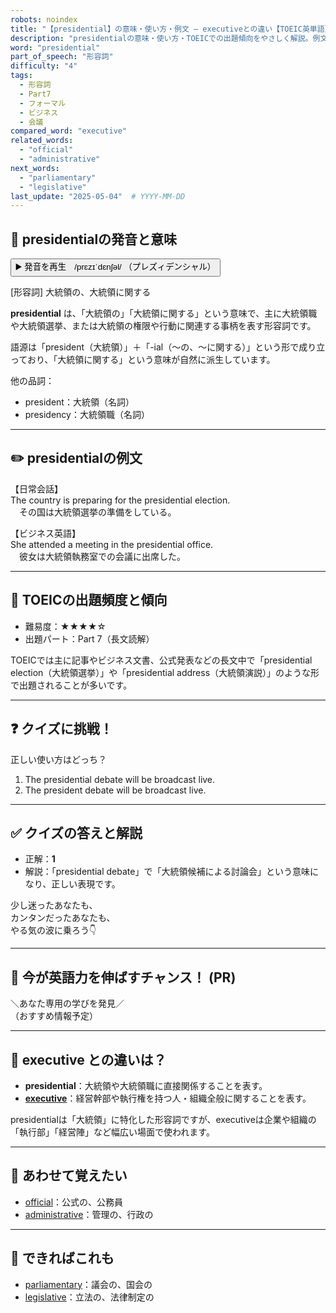 ```yaml
---
robots: noindex
title: "【presidential】の意味・使い方・例文 ― executiveとの違い【TOEIC英単語】"
description: "presidentialの意味・使い方・TOEICでの出題傾向をやさしく解説。例文・クイズ付きでexecutiveとの違いもわかりやすく学べます。"
word: "presidential"
part_of_speech: "形容詞"
difficulty: "4"
tags:
  - 形容詞
  - Part7
  - フォーマル
  - ビジネス
  - 会議
compared_word: "executive"
related_words:
  - "official"
  - "administrative"
next_words:
  - "parliamentary"
  - "legislative"
last_update: "2025-05-04"  # YYYY-MM-DD
---
```


## 🔰 presidentialの発音と意味

<button class="play-audio" onclick="playTTS('presidential')">
  <span class="play-audio-main">
    ▶️ 発音を再生　/prɛzɪˈdɛnʃəl/
  </span>
  <span class="play-audio-sub">
    （プレズィデンシャル）
  </span>
</button>

[形容詞] 大統領の、大統領に関する

**presidential** は、「大統領の」「大統領に関する」という意味で、主に大統領職や大統領選挙、または大統領の権限や行動に関連する事柄を表す形容詞です。

語源は「president（大統領）」＋「-ial（～の、～に関する）」という形で成り立っており、「大統領に関する」という意味が自然に派生しています。

他の品詞：  
- president：大統領（名詞）
- presidency：大統領職（名詞）

---

## ✏️ presidentialの例文

【日常会話】  
The country is preparing for the presidential election.  
　その国は大統領選挙の準備をしている。

【ビジネス英語】  
She attended a meeting in the presidential office.  
　彼女は大統領執務室での会議に出席した。

---

## 🎯 TOEICの出題頻度と傾向

- 難易度：★★★★☆
- 出題パート：Part 7（長文読解）

TOEICでは主に記事やビジネス文書、公式発表などの長文中で「presidential election（大統領選挙）」や「presidential address（大統領演説）」のような形で出題されることが多いです。

---

## ❓ クイズに挑戦！

正しい使い方はどっち？

1. The presidential debate will be broadcast live.  
2. The president debate will be broadcast live.

---

## ✅ クイズの答えと解説

- 正解：**1**
- 解説：「presidential debate」で「大統領候補による討論会」という意味になり、正しい表現です。

少し迷ったあなたも、  
カンタンだったあなたも、  
やる気の波に乗ろう👇️

---

## 🚀 今が英語力を伸ばすチャンス！ (PR)

<div class="info-center">
＼あなた専用の学びを発見／<br>  
（おすすめ情報予定）
</div>

---

## 🤔  executive との違いは？

- **presidential**：大統領や大統領職に直接関係することを表す。
- **[executive](/executive)**：経営幹部や執行権を持つ人・組織全般に関することを表す。

presidentialは「大統領」に特化した形容詞ですが、executiveは企業や組織の「執行部」「経営陣」など幅広い場面で使われます。

---

## 🧩 あわせて覚えたい

- [official](/official)：公式の、公務員
- [administrative](/administrative)：管理の、行政の

---

## 📖 できればこれも

- [parliamentary](/parliamentary)：議会の、国会の
- [legislative](/legislative)：立法の、法律制定の

<!-- cvid: aid37_bid22 -->
